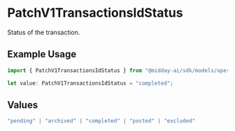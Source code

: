 # PatchV1TransactionsIdStatus

Status of the transaction.

## Example Usage

```typescript
import { PatchV1TransactionsIdStatus } from "@midday-ai/sdk/models/operations";

let value: PatchV1TransactionsIdStatus = "completed";
```

## Values

```typescript
"pending" | "archived" | "completed" | "posted" | "excluded"
```
